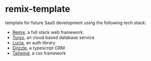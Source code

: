 # remix-template

template for future SaaS development using the following tech stack:

- [Remix](https://remix.run/), a full stack web framework.
- [Turso](https://turso.tech/), an cloud based database service
- [Lucia](https://lucia-auth.com/), an auth library
- [Drizzle](https://orm.drizzle.team/), a typescript ORM
- [Tailwind](https://tailwindcss.com/), a css framework
